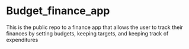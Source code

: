# Budget_finance_app
This is the public repo to a finance app that allows the user to track their finances by setting budgets, keeping targets, and keeping track of expenditures

